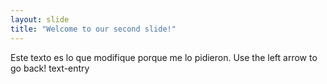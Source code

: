 ```yaml
---
layout: slide
title: "Welcome to our second slide!"
---
```

Este texto es lo que modifique porque me lo pidieron.
Use the left arrow to go back!
text-entry
